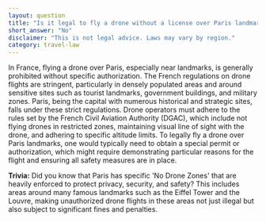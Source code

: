 ```yaml
---
layout: question
title: "Is it legal to fly a drone without a license over Paris landmarks?"
short_answer: "No"
disclaimer: "This is not legal advice. Laws may vary by region."
category: travel-law
---
```

In France, flying a drone over Paris, especially near landmarks, is generally prohibited without specific authorization. The French regulations on drone flights are stringent, particularly in densely populated areas and around sensitive sites such as tourist landmarks, government buildings, and military zones. Paris, being the capital with numerous historical and strategic sites, falls under these strict regulations. Drone operators must adhere to the rules set by the French Civil Aviation Authority (DGAC), which include not flying drones in restricted zones, maintaining visual line of sight with the drone, and adhering to specific altitude limits. To legally fly a drone over Paris landmarks, one would typically need to obtain a special permit or authorization, which might require demonstrating particular reasons for the flight and ensuring all safety measures are in place.

**Trivia:** Did you know that Paris has specific 'No Drone Zones' that are heavily enforced to protect privacy, security, and safety? This includes areas around many famous landmarks such as the Eiffel Tower and the Louvre, making unauthorized drone flights in these areas not just illegal but also subject to significant fines and penalties.

